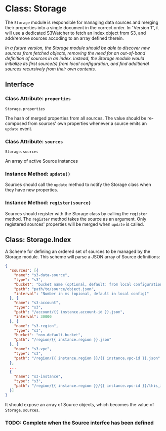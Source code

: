 Class: Storage
==============

The `Storage` module is responsible for managing data sources and merging their properties into a single document in the correct order. In "Version 1", it will use a dedicated S3Watcher to fetch an index object from S3, and add/remove sources accoding to an array defined therein.

_In a future version, the Storage module should be able to discover new sources from fetched objects, removing the need for an out-of-band definition of sources in an index. Instead, the Storage module would initialize its first source(s) from local configuration, and find additional sources recursively from their own contents._

## Interface

### Class Attribute: `properties`

```
Storage.properties
```

The hash of merged properties from all sources. The value should be re-composed from sources' own properties whenever a source emits an `update` event.

### Class Attribute: `sources`

```
Storage.sources
```

An array of active Source instances

### Instance Method: `update()`

Sources should call the `update` method to notify the Storage class when they have new properties.

### Instance Method: `register(source)`

Sources should register with the Storage class by calling the `register` method. The `register` method takes the source as an argument. Only registered sources' properties will be merged when `update` is called.

## Class: Storage.Index

A Scheme for defining an ordered set of sources to be managed by the Storage module. This scheme will parse a JSON array of Source definitions:

```json
{
  "sources": [{
    "name": "s3-data-source",
    "type": "s3",
    "bucket": "bucket name (optional, default: from local configuration)",
    "path": "path/to/source/object.json",
    "interval": "Number in ms (opional, default in local config)"
  }, {
    "name": "s3-account",
    "type": "s3",
    "path": "/account/{{ instance.account-id }}.json",
    "interval": 30000
  }, {
    "name": "s3-region",
    "type": "s3",
    "bucket": "non-default-bucket",
    "path": "/region/{{ instance.region }}.json"
  }, {
    "name": "s3-vpc",
    "type": "s3",
    "path": "/region/{{ instance.region }}/{{ instance.vpc-id }}.json"
  },
  ...
  {
    "name": "s3-instance",
    "type": "s3",
    "path": "/region/{{ instance.region }}/{{ instance.vpc-id }}/this_is_an_example/{{ instance.instance-id }}.json"
  }]
}
```

It should expose an array of Source objects, which becomes the value of `Storage.sources`.

### TODO: Complete when the Source interfce has been defined
